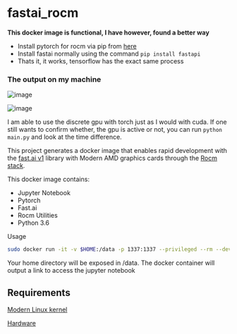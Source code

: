 # fastai_rocm

**This docker image is functional, I have however, found a better way**
- Install pytorch for rocm via pip from <a href="https://pytorch.org/get-started/locally/">here</a>
- Install fastai normally using the command `pip install fastapi`
- Thats it, it works, tensorflow has the exact same process

### The output on my machine
![image](https://github.com/viraj-s15/fastai_rocm_docker/assets/79002760/1443d727-5cf2-401a-874d-f97df2573471)

![image](https://github.com/viraj-s15/fastai_rocm_docker/assets/79002760/42742dd7-3b7a-416e-95cb-120c0053c522)

I am able to use the discrete gpu with torch just as I would with cuda. 
If one still wants to confirm whether, the gpu is active or not, you can run
`python main.py` and look at the time difference. 


This project generates a docker image that enables rapid development with the [fast.ai v1](https://github.com/fastai/fastai) library with Modern AMD graphics cards through the [Rocm stack](https://github.com/RadeonOpenCompute/ROCm).

This docker image contains:

* Jupyter Notebook
* Pytorch
* Fast.ai
* Rocm Utilities
* Python 3.6

Usage
```bash
sudo docker run -it -v $HOME:/data -p 1337:1337 --privileged --rm --device=/dev/kfd --device=/dev/dri --group-add video briangorman/fastai_rocm
```

Your home directory will be exposed in /data. The docker container will output a link to access the jupyter notebook


## Requirements
[Modern Linux kernel](https://rocm.github.io/ROCmInstall.html#rocm-support-in-upstream-linux-kernels)

[Hardware](https://rocm.github.io/ROCmInstall.html#hardware-support)
